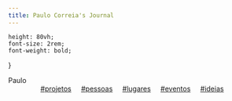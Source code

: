 ```yaml
---
title: Paulo Correia's Journal
---
```


<link rel="stylesheet" href="https://cdnjs.cloudflare.com/ajax/libs/font-awesome/6.4.0/css/all.min.css">

<link href="https://fonts.googleapis.com/css2?family=Special+Elite&display=swap" rel="stylesheet">
<style>
  .social-links {
    position: fixed;
    top: 15px;
    right: 70px;
  }
  .social-links a {
    margin-left: 10px;
    font-size: 1.5rem;
    color: inherit;
  }

  body {
    font-family: 'Special Elite', monospace;
  }

  .intro {
    display: flex;
    justify-content: center;
    align-items: center;

    height: 60vh;
    font-size: 2rem;
    font-weight: bold;
    text-align: center;
  }
  .links {
    text-align: center;
    margin-bottom: 2rem;
  }
  .links a {
    margin: 0 0.5rem;
  }
  </style>

    height: 80vh;
    font-size: 2rem;
    font-weight: bold;
  }
</style>


<div class="social-links">
  <a href="https://www.instagram.com/pcorreia.it" target="_blank" rel="noopener" aria-label="Instagram">
    <i class="fab fa-instagram"></i>
  </a>
  <a href="https://github.com/pcorreia-it" target="_blank" rel="noopener" aria-label="GitHub">
    <i class="fab fa-github"></i>
  </a>
</div>

<div class="intro">
  Paulo <span id="typed"></span>
</div>

<div class="links">
  <a href="#projetos">#projetos</a>
  <a href="#pessoas">#pessoas</a>
  <a href="#lugares">#lugares</a>
  <a href="#eventos">#eventos</a>
  <a href="#ideias">#ideias</a>
</div>

<script>
document.addEventListener("DOMContentLoaded", () => {
  const words = ["é pai.", "é engenheiro.", "é marido.", "é brasileiro.", "é italiano.", "é músico."]; 
  let wordIndex = 0;
  let charIndex = 0;
  const typed = document.getElementById("typed");

  function type() {
    const word = words[wordIndex];
    if (charIndex <= word.length) {
      typed.textContent = word.slice(0, charIndex);
      charIndex++;
      setTimeout(type, 150);
    } else {
      setTimeout(erase, 1000);
    }
  }

  function erase() {
    const word = words[wordIndex];
    if (charIndex >= 0) {
      typed.textContent = word.slice(0, charIndex);
      charIndex--;
      setTimeout(erase, 100);
    } else {
      wordIndex = (wordIndex + 1) % words.length;
      setTimeout(type, 500);
    }
  }

  type();
});
</script>